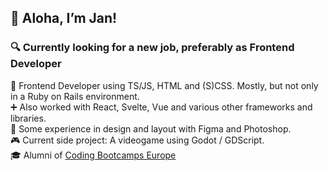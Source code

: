 ## 👋 Aloha, I’m Jan! 
### 🔍 Currently looking for a new job, preferably as Frontend Developer  

👷 Frontend Developer using TS/JS, HTML and (S)CSS. Mostly, but not only in a Ruby on Rails environment.  
➕ Also worked with React, Svelte, Vue and various other frameworks and libraries.  
📐 Some experience in design and layout with Figma and Photoshop.  
🎮 Current side project: A videogame using Godot / GDScript.  
🎓 Alumni of [Coding Bootcamps Europe](https://www.coding-bootcamps.eu/)  

<!--
**janDo-dev/janDo-dev** is a ✨ _special_ ✨ repository because its `README.md` (this file) appears on your GitHub profile.

Here are some ideas to get you started:

- 🔭 I’m currently working on ...
- 🌱 I’m currently learning ...
- 👯 I’m looking to collaborate on ...
- 🤔 I’m looking for help with ...
- 💬 Ask me about ...
- 📫 How to reach me: ...
- 😄 Pronouns: ...
- ⚡ Fun fact: ...
-->
